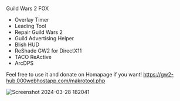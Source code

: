 Guild Wars 2 FOX

- Overlay Timer
- Leading Tool
- Repair Guild Wars 2
- Guild Advertising Helper
- Blish HUD
- ReShade GW2 for DirectX11
- TACO ReActive
- ArcDPS

Feel free to use it and donate on Homapage if you want!
https://gw2-hub.000webhostapp.com/makrotool.php



![Screenshot 2024-03-28 182041](https://github.com/Catnoid/GW2FOX/assets/67755545/39c4f1fb-c629-40ab-97a9-98f8bf7f7460)



